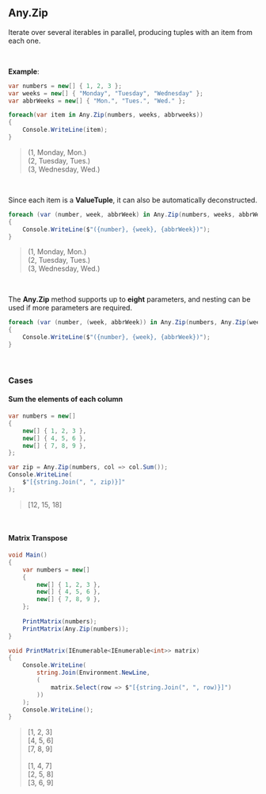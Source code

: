 ## Any.Zip

Iterate over several iterables in parallel, producing tuples with an item from each one.

<br/>

**Example**:

```csharp
var numbers = new[] { 1, 2, 3 };
var weeks = new[] { "Monday", "Tuesday", "Wednesday" };
var abbrWeeks = new[] { "Mon.", "Tues.", "Wed." };

foreach(var item in Any.Zip(numbers, weeks, abbrweeks))
{
    Console.WriteLine(item);
}
```

> (1, Monday, Mon.)<br/>
> (2, Tuesday, Tues.)<br/>
> (3, Wednesday, Wed.)

<br/>

Since each item is a **ValueTuple**, it can also be automatically deconstructed.

```csharp
foreach (var (number, week, abbrWeek) in Any.Zip(numbers, weeks, abbrWeeks))
{
    Console.WriteLine($"({number}, {week}, {abbrWeek})");
}
```

> (1, Monday, Mon.)<br/>
> (2, Tuesday, Tues.)<br/>
> (3, Wednesday, Wed.)

<br/>

The **Any.Zip** method supports up to **eight** parameters, and nesting can be used if more parameters are required.

```csharp
foreach (var (number, (week, abbrWeek)) in Any.Zip(numbers, Any.Zip(weeks, abbrWeeks)))
{
    Console.WriteLine($"({number}, {week}, {abbrWeek})");
}
```

<br/>

### Cases

#### Sum the elements of each column

```csharp
var numbers = new[]
{
    new[] { 1, 2, 3 },
    new[] { 4, 5, 6 },
    new[] { 7, 8, 9 },
};

var zip = Any.Zip(numbers, col => col.Sum());
Console.WriteLine(
    $"[{string.Join(", ", zip)}]"
);
```

>[12, 15, 18]

<br/>

#### Matrix Transpose

```csharp
void Main()
{
    var numbers = new[]
    {
        new[] { 1, 2, 3 },
        new[] { 4, 5, 6 },
        new[] { 7, 8, 9 },
    };
    
    PrintMatrix(numbers);
    PrintMatrix(Any.Zip(numbers));
}

void PrintMatrix(IEnumerable<IEnumerable<int>> matrix)
{
    Console.WriteLine(
        string.Join(Environment.NewLine,
        (
            matrix.Select(row => $"[{string.Join(", ", row)}]")
        ))
    );
    Console.WriteLine();
}
```

>[1, 2, 3]<br/>
>[4, 5, 6]<br/>
>[7, 8, 9]<br/>
><br/>
>[1, 4, 7]<br/>
>[2, 5, 8]<br/>
>[3, 6, 9]

<br/>

